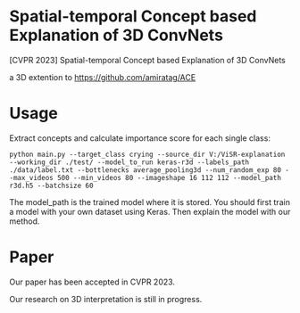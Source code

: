 # Spatial-temporal Concept based Explanation of 3D ConvNets
[CVPR 2023] Spatial-temporal Concept based Explanation of 3D ConvNets

a 3D extention to https://github.com/amiratag/ACE

Usage
===
Extract concepts and calculate importance score for each single class:

`python main.py --target_class crying --source_dir V:/ViSR-explanation --working_dir ./test/ --model_to_run keras-r3d --labels_path ./data/label.txt --bottlenecks average_pooling3d --num_random_exp 80 --max_videos 500 --min_videos 80 --imageshape 16 112 112 --model_path r3d.h5 --batchsize 60`

The model_path is the trained model where it is stored.
You should first train a model with your own dataset using Keras. Then explain the model with our method.

Paper
===
Our paper has been accepted in CVPR 2023.

Our research on 3D interpretation is still in progress.

